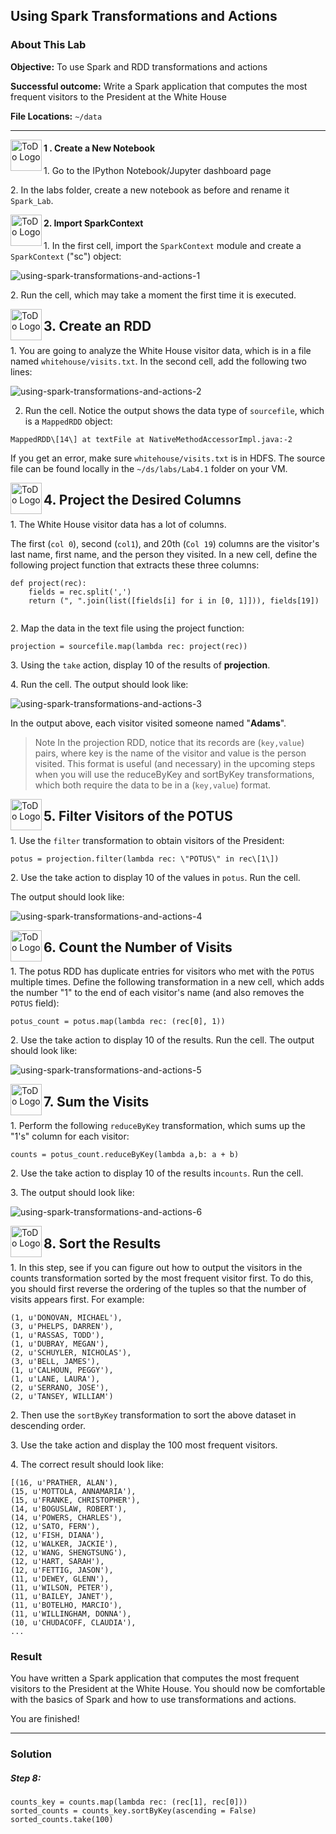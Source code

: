 ## Using Spark Transformations and Actions

### About This Lab

**Objective:** To use Spark and RDD transformations and actions

**Successful outcome:** Write a Spark application that computes the most frequent visitors to the President at the White House

**File Locations:** `~/data`

---

<!--STEP-->

<img src="https://user-images.githubusercontent.com/558905/40613898-7a6c70d6-624e-11e8-9178-7bde851ac7bd.png" align="left" width="50" height="50" title="ToDo Logo"> 
<h4>1 . Create a New Notebook</h4>

1\.  Go to the IPython Notebook/Jupyter dashboard page

2\.  In the labs folder, create a new notebook as before and rename it `Spark_Lab`. 

<!--STEP-->

<img src="https://user-images.githubusercontent.com/558905/40613898-7a6c70d6-624e-11e8-9178-7bde851ac7bd.png" align="left" width="50" height="50" title="ToDo Logo"> 
<h4>2. Import SparkContext</h4>

1\.  In the first cell, import the `SparkContext` module and create a `SparkContext` ("sc") object:

![using-spark-transformations-and-actions-1](https://user-images.githubusercontent.com/21102559/40943075-f449cb90-681d-11e8-9d5b-f87e0e58a8d0.png)

2\.  Run the cell, which may take a moment the first time it is executed.
    
    

<!--STEP-->

<img src="https://user-images.githubusercontent.com/558905/40613898-7a6c70d6-624e-11e8-9178-7bde851ac7bd.png" align="left" width="50" height="50" title="ToDo Logo"> 
<h2>3. Create an RDD</h2>


1\.  You are going to analyze the White House visitor data, which is in a file named `whitehouse/visits.txt`. In the second cell, add the following two lines:

![using-spark-transformations-and-actions-2](https://user-images.githubusercontent.com/21102559/40943077-f45c1f16-681d-11e8-9710-73b76cf1f574.png)


2.  Run the cell. Notice the output shows the data type of `sourcefile`, which is a `MappedRDD` object:

```
MappedRDD\[14\] at textFile at NativeMethodAccessorImpl.java:-2
```

If you get an error, make sure `whitehouse/visits.txt` is in HDFS. The source file can be found locally in the `~/ds/labs/Lab4.1` folder on your VM.



<!--STEP-->

<img src="https://user-images.githubusercontent.com/558905/40613898-7a6c70d6-624e-11e8-9178-7bde851ac7bd.png" align="left" width="50" height="50" title="ToDo Logo"> 
<h2>4. Project the Desired Columns</h2>

1\.  The White House visitor data has a lot of columns.

The first (`col 0`), second (`col1`), and 20th (`Col 19`) columns are the visitor's last name, first name, and the person they visited. In a new cell, define the following project function that extracts these three columns:

```
def project(rec):
    fields = rec.split(',')
    return (", ".join(list([fields[i] for i in [0, 1]])), fields[19])
 
```

2\.  Map the data in the text file using the project function:

```
projection = sourcefile.map(lambda rec: project(rec))
```

3\.  Using the `take` action, display 10 of the results of **projection**.

4\.  Run the cell. The output should look like:

![using-spark-transformations-and-actions-3](https://user-images.githubusercontent.com/21102559/40943078-f46d1690-681d-11e8-89c5-15b8969c02c0.png)

In the output above, each visitor visited someone named "**Adams**". 

> Note In the projection RDD, notice that its records are (`key,value`) pairs, where key is the name of the visitor and value is the person visited. This  format is useful (and necessary) in the upcoming steps when you will use the reduceByKey and sortByKey transformations, which both require the data to be in a (`key,value`) format.



<!--STEP-->

<img src="https://user-images.githubusercontent.com/558905/40613898-7a6c70d6-624e-11e8-9178-7bde851ac7bd.png" align="left" width="50" height="50" title="ToDo Logo"> 
<h2>5. Filter Visitors of the POTUS</h2>

1\.  Use the `filter` transformation to obtain visitors of the President:

```
potus = projection.filter(lambda rec: \"POTUS\" in rec\[1\])
```

2\.  Use the take action to display 10 of the values in `potus`. Run the cell.

The output should look like:

![using-spark-transformations-and-actions-4](https://user-images.githubusercontent.com/21102559/40943079-f47c1f46-681d-11e8-85c0-3952d221c769.png)



<!--STEP-->

<img src="https://user-images.githubusercontent.com/558905/40613898-7a6c70d6-624e-11e8-9178-7bde851ac7bd.png" align="left" width="50" height="50" title="ToDo Logo"> 
<h2>6. Count the Number of Visits</h2>

1\.  The potus RDD has duplicate entries for visitors who met with the `POTUS` multiple times. Define the following transformation in a new cell, which adds the number "1" to the end of each visitor's name (and also removes the `POTUS` field):

```
potus_count = potus.map(lambda rec: (rec[0], 1))
```

2\.  Use the take action to display 10 of the results. Run the cell. The output should look like:

![using-spark-transformations-and-actions-5](https://user-images.githubusercontent.com/21102559/40943081-f4930c7e-681d-11e8-9704-1e8763251528.png)



<!--STEP-->

<img src="https://user-images.githubusercontent.com/558905/40613898-7a6c70d6-624e-11e8-9178-7bde851ac7bd.png" align="left" width="50" height="50" title="ToDo Logo"> 
<h2>7. Sum the Visits</h2>

1\.  Perform the following `reduceByKey` transformation, which sums up the "1's" column for each visitor:

```
counts = potus_count.reduceByKey(lambda a,b: a + b)
```

2\.  Use the take action to display 10 of the results in`counts`. Run the cell.

3\.  The output should look like:

![using-spark-transformations-and-actions-6](https://user-images.githubusercontent.com/21102559/40943082-f4a2ab0c-681d-11e8-8ea6-61b27fd53206.png)



<!--STEP-->

<img src="https://user-images.githubusercontent.com/558905/40613898-7a6c70d6-624e-11e8-9178-7bde851ac7bd.png" align="left" width="50" height="50" title="ToDo Logo"> 
<h2>8. Sort the Results</h2>

1\.  In this step, see if you can figure out how to output the visitors in the counts transformation sorted by the most frequent visitor first. To do this, you should first reverse the ordering of the tuples so that the number of visits appears first. For example:
```
(1, u'DONOVAN, MICHAEL'), 
(3, u'PHELPS, DARREN'),
(1, u'RASSAS, TODD'),
(1, u'DUBRAY, MEGAN'),
(2, u'SCHUYLER, NICHOLAS'), 
(3, u'BELL, JAMES'),
(1, u'CALHOUN, PEGGY'), 
(1, u'LANE, LAURA'), 
(2, u'SERRANO, JOSE'), 
(2, u'TANSEY, WILLIAM')
```

2\.  Then use the `sortByKey` transformation to sort the above dataset in descending order.

3\.  Use the take action and display the 100 most frequent visitors.

4\. The correct result should look like:

```
[(16, u'PRATHER, ALAN'),
(15, u'MOTTOLA, ANNAMARIA'), 
(15, u'FRANKE, CHRISTOPHER'), 
(14, u'BOGUSLAW, ROBERT'), 
(14, u'POWERS, CHARLES'), 
(12, u'SATO, FERN'),
(12, u'FISH, DIANA'),
(12, u'WALKER, JACKIE'),
(12, u'WANG, SHENGTSUNG'), 
(12, u'HART, SARAH'),
(12, u'FETTIG, JASON'),
(11, u'DEWEY, GLENN'),
(11, u'WILSON, PETER'),
(11, u'BAILEY, JANET'),
(11, u'BOTELHO, MARCIO'), 
(11, u'WILLINGHAM, DONNA'), 
(10, u'CHUDACOFF, CLAUDIA'), 
...
```

### Result

You have written a Spark application that computes the most frequent visitors to the President at the White House. You should now be comfortable with the basics of Spark and how to use transformations and actions.

You are finished!


---
### Solution

##### Step 8:
```
counts_key = counts.map(lambda rec: (rec[1], rec[0])) 
sorted_counts = counts_key.sortByKey(ascending = False) 
sorted_counts.take(100)
```
